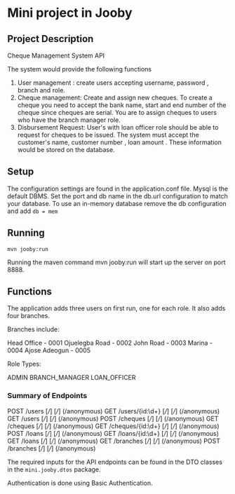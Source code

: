 
# Mini project in Jooby
## Project Description
Cheque Management System API

The system would provide the following functions
1) User management : create users accepting username, password , branch and role.
2) Cheque management: Create and assign new cheques. To create a cheque you need to accept the bank name, start and end number of the cheque since cheques are serial. You are to assign cheques to users who have the branch manager role.
3) Disbursement Request: User's with loan officer role should be able to request for cheques to be issued. The system must accept the customer's name, customer number , loan amount . These information would be stored on the database.

## Setup

The configuration settings are found in the application.conf file. Mysql is the default DBMS.
Set the port and db name in the db.url configuration to match your database. To use an in-memory 
database remove the db configuration and add ```db = mem```


## Running

    mvn jooby:run
Running the maven command mvn jooby:run will start up the server on port 8888.


## Functions
The application adds three users on first run, one for each role. It also adds four branches.

Branches include:

Head Office - 0001
Ojuelegba Road - 0002
John Road - 0003
Marina - 0004
Ajose Adeogun - 0005

Role Types:

ADMIN
BRANCH_MANAGER
LOAN_OFFICER

### Summary of Endpoints
  POST /users               [*/*]     [*/*]    (/anonymous)
  GET  /users/{id:\d+}      [*/*]     [*/*]    (/anonymous)
  GET  /users               [*/*]     [*/*]    (/anonymous)
  POST /cheques             [*/*]     [*/*]    (/anonymous)
  GET  /cheques             [*/*]     [*/*]    (/anonymous)
  GET  /cheques/{id:\d+}    [*/*]     [*/*]    (/anonymous)
  POST /loans               [*/*]     [*/*]    (/anonymous)
  GET  /loans/{id:\d+}      [*/*]     [*/*]    (/anonymous)
  GET  /loans               [*/*]     [*/*]    (/anonymous)
  GET  /branches            [*/*]     [*/*]    (/anonymous)
  POST /branches            [*/*]     [*/*]    (/anonymous)

 The required inputs for the API endpoints can be found in the DTO classes in the ```mini.jooby.dtos``` package.
 
Authentication is done using Basic Authentication.
